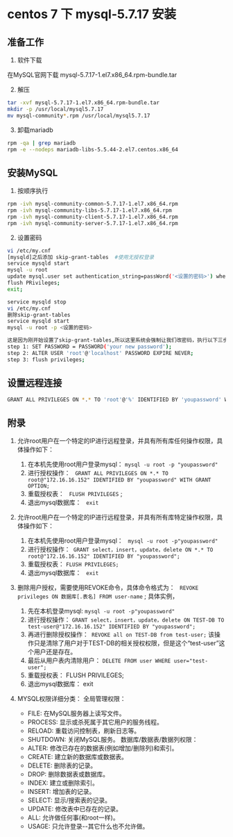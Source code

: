 # centos 7 下 mysql-5.7.17 安装

## 准备工作
1. 软件下载

在MySQL官网下载 mysql-5.7.17-1.el7.x86_64.rpm-bundle.tar

2. 解压
```bash
tar -xvf mysql-5.7.17-1.el7.x86_64.rpm-bundle.tar
mkdir -p /usr/local/mysql5.7.17
mv mysql-community*.rpm /usr/local/mysql5.7.17
```

3. 卸载mariadb
```bash
rpm -qa | grep mariadb
rpm -e --nodeps mariadb-libs-5.5.44-2.el7.centos.x86_64
```

## 安装MySQL
1. 按顺序执行
```bash
rpm -ivh mysql-community-common-5.7.17-1.el7.x86_64.rpm  
rpm -ivh mysql-community-libs-5.7.17-1.el7.x86_64.rpm  
rpm -ivh mysql-community-client-5.7.17-1.el7.x86_64.rpm  
rpm -ivh mysql-community-server-5.7.17-1.el7.x86_64.rpm
```

2. 设置密码
```bash
vi /etc/my.cnf
[mysqld]之后添加 skip-grant-tables  #使用无授权登录
service mysqld start
mysql -u root
update mysql.user set authentication_string=passWord('<设置的密码>') where user='root' ;
flush PRivileges;
exit;

service mysqld stop
vi /etc/my.cnf
删除skip-grant-tables
service mysqld start
mysql -u root -p <设置的密码>

这是因为刚开始设置了skip-grant-tables,所以这里系统会强制让我们改密码，执行以下三步：
step 1: SET PASSWORD = PASSWORD('your new password');
step 2: ALTER USER 'root'@'localhost' PASSWORD EXPIRE NEVER;
step 3: flush privileges;
```

## 设置远程连接

```bash
GRANT ALL PRIVILEGES ON *.* TO 'root'@'%' IDENTIFIED BY 'youpassword' WITH GRANT OPTION;
```



## 附录

1. 允许root用户在一个特定的IP进行远程登录，并具有所有库任何操作权限，具体操作如下： 
    1. 在本机先使用root用户登录mysql： ``` mysql -u root -p "youpassword"  ``` 
    2. 进行授权操作： ``` GRANT ALL PRIVILEGES ON *.* TO root@"172.16.16.152" IDENTIFIED BY "youpassword" WITH GRANT OPTION;```  
    3. 重载授权表： ``` FLUSH PRIVILEGES``` ; 
    4. 退出mysql数据库： ``` exit``` 

2. 允许root用户在一个特定的IP进行远程登录，并具有所有库特定操作权限，具体操作如下： 
    1. 在本机先使用root用户登录mysql： ``` mysql -u root -p"youpassword"```  
    2. 进行授权操作：```  GRANT select，insert，update，delete ON *.* TO root@"172.16.16.152" IDENTIFIED BY "youpassword"; ``` 
    3. 重载授权表： ``` FLUSH PRIVILEGES; ``` 
    4. 退出mysql数据库： ``` exit``` 

3. 删除用户授权，需要使用REVOKE命令，具体命令格式为： ``` REVOKE privileges ON 数据库[.表名] FROM user-name``` ; 具体实例，
    1. 先在本机登录mysql: ``` mysql -u root -p"youpassword" ``` 
    2. 进行授权操作： ``` GRANT select，insert，update，delete ON TEST-DB TO test-user@"172.16.16.152" IDENTIFIED BY "youpassword"; ``` 
    3. 再进行删除授权操作：```  REVOKE all on TEST-DB from test-user; ```  该操作只是清除了用户对于TEST-DB的相关授权权限，但是这个“test-user”这个用户还是存在。 
    4. 最后从用户表内清除用户： ``` DELETE FROM user WHERE user="test-user"; ``` 
    5. 重载授权表： FLUSH PRIVILEGES; 
    6. 退出mysql数据库： exit

4. MYSQL权限详细分类： 全局管理权限： 
    - FILE: 在MySQL服务器上读写文件。 
    - PROCESS: 显示或杀死属于其它用户的服务线程。 
    - RELOAD: 重载访问控制表，刷新日志等。 
    - SHUTDOWN: 关闭MySQL服务。 数据库/数据表/数据列权限： 
    - ALTER: 修改已存在的数据表(例如增加/删除列)和索引。 
    - CREATE: 建立新的数据库或数据表。 
    - DELETE: 删除表的记录。 
    - DROP: 删除数据表或数据库。 
    - INDEX: 建立或删除索引。 
    - INSERT: 增加表的记录。 
    - SELECT: 显示/搜索表的记录。 
    - UPDATE: 修改表中已存在的记录。 
    - ALL: 允许做任何事(和root一样)。 
    - USAGE: 只允许登录--其它什么也不允许做。